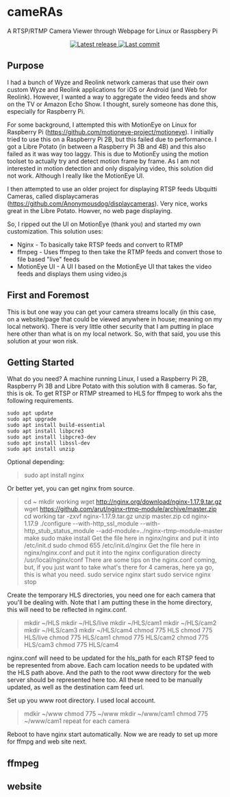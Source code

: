 # cameRAs

A RTSP/RTMP Camera Viewer through Webpage for Linux or Rasspbery Pi

<div align="center"><p>
    <a href="https://github.com/rallyrabbit/cameRAs/releases/latest">
      <img alt="Latest release" src="https://img.shields.io/github/v/release/rallyrabbit/cameRAs" />
    </a>
    <a href="https://github.com/rallyrabbit/cameRAs/pulse">
      <img alt="Last commit" src="https://img.shields.io/github/last-commit/rallyrabbit/cameRAs"/>
    </a>
</p></div>

## Purpose
I had a bunch of Wyze and Reolink network cameras that use their own custom Wyze and Reolink applications for iOS or Android (and Web for Reolink).  However, I wanted a way to aggregate the video feeds and show on the TV or Amazon Echo Show.  I thought, surely someone has done this, especially for Raspberry Pi.

For some background, I attempted this with MotionEye on Linux for Raspberry Pi (https://github.com/motioneye-project/motioneye).  I initially tried to use this on a Raspberry Pi 2B, but this failed due to performance.  I got a Libre Potato (in between a Raspberry Pi 3B and 4B) and this also failed as it was way too laggy.  This is due to MotionEy using the motion toolset to actually try and detect motion frame by frame.  As I am not interested in motion detection and only dispalying video, this solution did not work.  Although I really like the MotionEye UI.

I then attempted to use an older project for displaying RTSP feeds Ubquitti Cameras, called displaycameras (https://github.com/Anonymousdog/displaycameras).  Very nice, works great in the Libre Potato.  Howver, no web page displaying.

So, I ripped out the UI on MotionEye (thank you) and started my own customization.  This solution uses:
 * Nginx - To basically take RTSP feeds and convert to RTMP
 * ffmpeg - Uses ffmpeg to then take the RTMP feeds and convert those to file based "live" feeds
 * MotionEye UI - A UI I based on the MotionEye UI that takes the video feeds and displays them using video.js

## First and Foremost
This is but one way you can get your camera streams locally (in this case, on a website/page that could be viewed anywhere in house; meaning on my local network).  There is very little other security that I am putting in place here other than what is on my local network.  So, with that said, you use this solution at your won risk.

## Getting Started
What do you need?  A machine running Linux, I used a Raspberry Pi 2B, Raspberry Pi 3B and Libre Potato with this solution with 8 cameras.  So far, this is ok.  To get RTSP or RTMP streamed to HLS for ffmpeg to work ahs the following requirements.

```
sudo apt update
sudo apt upgrade
sudo apt install build-essential
sudo apt install libpcre3
sudo apt install libpcre3-dev
sudo apt install libssl-dev
sudo apt install unzip
```

Optional depending:
> sudo apt install nginx

Or better yet, you can get nginx from source.
> cd ~
> mkdir working
> wget http://nginx.org/download/nginx-1.17.9.tar.gz
> wget https://github.com/arut/nginx-rtmp-module/archive/master.zip
> cd working
> tar -zxvf nginx-1.17.9.tar.gz
> unzip master.zip
> cd nginx-1.17.9
> ./configure --with-http_ssl_module --with-http_stub_status_module --add-module=../nginx-rtmp-module-master
> make
> sudo make install
> Get the file here in nginx/nginx and put it into /etc/init.d
> sudo chmod 655 /etc/init.d/nginx
> Get the file here in nginx/nginx.conf and put it into the nginx configuration directy /usr/local/nginx/conf
> There are some tips on the nginx.conf coming, but, if you just want to take what's there for 4 cameras, here ya go, this is what you need.
> sudo service nginx start
> sudo service nginx stop

Create the temporary HLS directories, you need one for each camera that you'll be dealing with.  Note that I am putting these in the home directory, this will need to be reflected in nginx.conf.
> mkdir ~/HLS
> mkdir ~/HLS/live
> mkdir ~/HLS/cam1
> mkdir ~/HLS/cam2
> mkdir ~/HLS/cam3
> mkdir ~/HLS/cam4
> chmod 775 HLS
> chmod 775 HLS/live
> chmod 775 HLS/cam1
> chmod 775 HLS/cam2
> chmod 775 HLS/cam3
> chmod 775 HLS/cam4

nginx.conf will need to be updated for the hls_path for each RTSP feed to be represented from above.  Each cam location needs to be updated with the HLS path above.  And the path to the root www directory for the web server should be represented here too.  All these need to be manually updated, as well as the destination cam feed url.

Set up you www root directory.  I used local account.
> mdkir ~/www
> chmod 775 ~/www
> mkdir ~/www/cam1
> chmod 775 ~/www/cam1
> repeat for each camera

Reboot to have nginx start automatically.  Now we are ready to set up more for ffmpg and web site next.

## ffmpeg

## website


